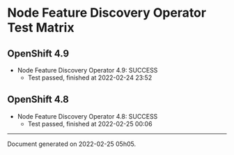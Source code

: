 
Node Feature Discovery Operator Test Matrix
===========================================

OpenShift 4.9
-------------



* Node Feature Discovery Operator 4.9: SUCCESS
  - Test passed, finished at 2022-02-24 23:52

OpenShift 4.8
-------------



* Node Feature Discovery Operator 4.8: SUCCESS
  - Test passed, finished at 2022-02-25 00:06

---
Document generated on 2022-02-25 05h05.
